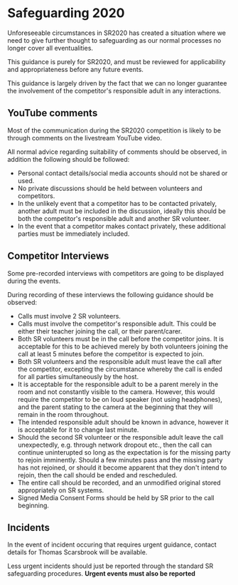 # Safeguarding 2020

Unforeseeable circumstances in SR2020 has created a situation where we need to give further thought to safeguarding as our normal processes no longer cover all eventualities.

This guidance is purely for SR2020, and must be reviewed for applicability and appropriateness before any future events.

This guidance is largely driven by the fact that we can no longer guarantee the involvement of the competitor's responsible adult in any interactions.

## YouTube comments

Most of the communication during the SR2020 competition is likely to be through comments on the livestream YouTube video.

All normal advice regarding suitability of comments should be observed, in addition the following should be followed:

- Personal contact details/social media accounts should not be shared or used.
- No private discussions should be held between volunteers and competitors.
- In the unlikely event that a competitor has to be contacted privately, another adult must be included in the discussion, ideally this should be both the competitor's responsible adult and another SR volunteer.
- In the event that a competitor makes contact privately, these additional parties must be immediately included.

## Competitor Interviews

Some pre-recorded interviews with competitors are going to be displayed during the events.

During recording of these interviews the following guidance should be observed:

- Calls must involve 2 SR volunteers.
- Calls must involve the competitor's responsible adult. This could be either their teacher joining the call, or their parent/carer.
- Both SR volunteers must be in the call before the competitor joins. It is acceptable for this to be achieved merely by both volunteers joining the call at least 5 minutes before the competitor is expected to join.
- Both SR volunteers and the responsible adult must leave the call after the competitor, excepting the circumstance whereby the call is ended for all parties simultaneously by the host.
- It is acceptable for the responsible adult to be a parent merely in the room and not constantly visible to the camera. However, this would require the competitor to be on loud speaker (not using headphones), and the parent stating to the camera at the beginning that they will remain in the room throughout.
- The intended responsible adult should be known in advance, however it is acceptable for it to change last minute.
- Should the second SR volunteer or the responsible adult leave the call unexpectedly, e.g. through network dropout etc., then the call can continue uninterupted so long as the expectation is for the missing party to rejoin imminently. Should a few minutes pass and the missing party has not rejoined, or should it become apparent that they don't intend to rejoin, then the call should be ended and rescheduled.
- The entire call should be recorded, and an unmodified original stored appropriately on SR systems.
- Signed Media Consent Forms should be held by SR prior to the call beginning.


## Incidents

In the event of incident occuring that requires urgent guidance, contact details for Thomas Scarsbrook will be available.

Less urgent incidents should just be reported through the standard SR safeguarding procedures. **Urgent events must also be reported**
